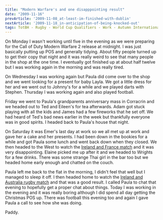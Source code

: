 ```yaml
---
title: "Modern Warfare's and one disapppointing result"
date: "2009-11-16"
prevArticle: '2009-11-08_at-least-im-finished-with-dublin'
nextArticle: '2009-11-18_in-anticipation-of-being-knocked-out'
tags: TotBH - Rugby - World Cup Qualifiers - Work - Autumn Internationals - Football - Gaming
---
```

On Monday I wasn't working until five in the evening as we were preparing for the Call of Duty Modern Warfare 2 release at midnight. I was just basically putting up POS and generally tidying. About fifty people turned up to get their copy that night and it was really weird to see that many people in the shop at the one time. I eventually got finished up at about half twelve but I was working again in the morning and was really tired.

On Wednesday I was working again but Paula did come over to the shop and we went looking for a present for baby Layla. We got a little dress for her and we went out to Johnny's for a while and we played darts with Stephen. Thursday I was working again and also played football.

Friday we went to Paula's grandparents anniversary mass in Corracrin and we headed out to Ted and Eileen's for tea afterwards. Adam got stuck playing with all the kids and James had a few fireworks that he set off. We had heard of Ted's bad news earlier in the week but thankfully everyone was in good spirits. I headed back to Paula's house that night.

On Saturday it was Emer's last day at work so we all met up at work and gave her a cake and her presents. I had been down in the bookies for a while and got Paula some lunch and went back down when they closed. We then headed to the West to watch the [Ireland and France match](http://www.rte.ie/sport/soccer/2009/1115/ireland_france_.html) and it was very disappointing. Elaine picked me up after it and we headed to Wrights for a few drinks. There was some strange Thai girl in the bar too but we headed home early enough and chatted on the couch.

Paula left me back to the flat in the morning, I didn't feel that well but I managed to sleep it off. I then headed home to watch the [Ireland and Australia rugby match](http://www.rte.ie/sport/rugby/2009/1115/ireland.html) and that was a good result. I called Paula to chat that evening to hopefully get a proper chat about things. Today I was working in the evening and it was really boring although I did spend all day getting the Christmas POS up. There was football this evening too and again I gave Paula a call to see how she was doing.

Paddy.